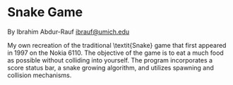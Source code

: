 Snake Game
===========================

By Ibrahim Abdur-Rauf <ibrauf@umich.edu>

My own recreation of the traditional \textit{Snake} game that first appeared in 1997 on the Nokia 6110. The objective of the game is to eat a much food as possible without colliding into yourself. The program incorporates a score status bar, a snake growing algorithm, and utilizes spawning and collision mechanisms.
